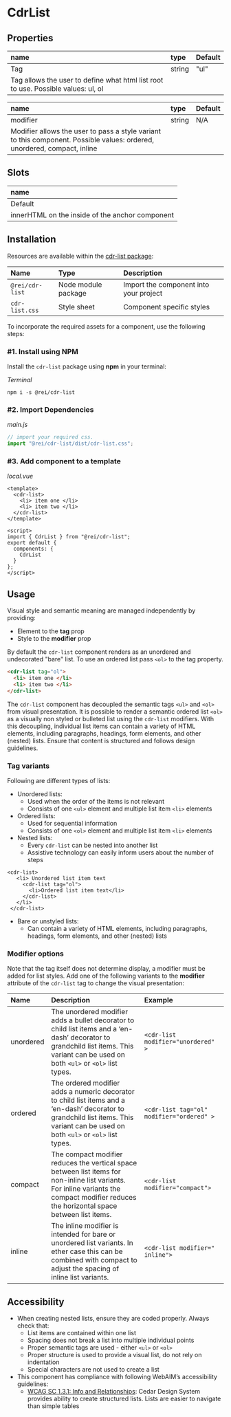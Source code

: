 # CdrList

## Properties

| name                                                                              | type   | Default |
| :-------------------------------------------------------------------------------- | :----- | :------ |
| Tag                                                                               | string | "ul"    |
| Tag allows the user to define what html list root to use. Possible values: ul, ol |

| name                                                                                                                     | type   | Default |
| :----------------------------------------------------------------------------------------------------------------------- | :----- | :------ |
| modifier                                                                                                                 | string | N/A     |
| Modifier allows the user to pass a style variant to this component. Possible values: ordered, unordered, compact, inline |

## Slots

| name                                            |
| :---------------------------------------------- |
| Default                                         |
| innerHTML on the inside of the anchor component |

## Installation

Resources are available within the [cdr-list package](https://www.npmjs.com/package/@rei/cdr-list):

| **Name**        | **Type**            | **Description**                        |
| :-------------- | :------------------ | :------------------------------------- |
| `@rei/cdr-list` | Node module package | Import the component into your project |
| `cdr-list.css`  | Style sheet         | Component specific styles              |

To incorporate the required assets for a component, use the following steps:

### #1. Install using NPM

Install the `cdr-list` package using **npm** in your terminal:

_Terminal_

```terminal
npm i -s @rei/cdr-list
```

### #2. Import Dependencies

_main.js_

```javascript
// import your required css.
import "@rei/cdr-list/dist/cdr-list.css";
```

### #3. Add component to a template

_local.vue_

```vue
<template>
  <cdr-list>
    <li> item one </li>
    <li> item two </li>
  </cdr-list>
</template>

<script>
import { CdrList } from "@rei/cdr-list";
export default {
  components: {
    CdrList
  }
};
</script>
```

## Usage

Visual style and semantic meaning are managed independently by providing:

- Element to the **tag** prop
- Style to the **modifier** prop

By default the `cdr-list` component renders as an unordered and undecorated "bare" list. To use an ordered list pass `<ol>` to the tag property.

```html
<cdr-list tag="ol">
  <li> item one </li>
  <li> item two </li>
</cdr-list>
```

The `cdr-list` component has decoupled the semantic tags `<ul>` and `<ol>` from visual presentation.
It is possible to render a semantic ordered list `<ol>` as a visually non styled or bulleted list using the `cdr-list` modifiers. With this decoupling, individual list items can contain a variety of HTML elements, including paragraphs, headings, form elements, and other (nested) lists. Ensure that content is structured and follows design guidelines.

### Tag variants

Following are different types of lists:

- Unordered lists:
  - Used when the order of the items is not relevant
  - Consists of one `<ul>` element and multiple list item `<li>` elements
- Ordered lists:
  - Used for sequential information
  - Consists of one `<ol>` element and multiple list item `<li>` elements
- Nested lists:
  - Every `cdr-list` can be nested into another list
  - Assistive technology can easily inform users about the number of steps

```vue
<cdr-list>
   <li> Unordered list item text
     <cdr-list tag="ol">
       <li>Ordered list item text</li>
     </cdr-list>
   </li>
 </cdr-list>
```

- Bare or unstyled lists:
  - Can contain a variety of HTML elements, including paragraphs, headings, form elements, and other (nested) lists

### Modifier options

Note that the tag itself does not determine display, a modifier must be added for list styles. Add one of the following variants to the **modifier** attribute of the `cdr-list` tag to change the visual presentation:

| **Name**  | **Description**                                                                                                                                                                            | **Example**                               |
| :-------- | :----------------------------------------------------------------------------------------------------------------------------------------------------------------------------------------- | :---------------------------------------- |
| unordered | The unordered modifier adds a bullet decorator to child list items and a ‘en-dash’ decorator to grandchild list items. This variant can be used on both `<ul>` or `<ol>` list types.       | `<cdr-list modifier="unordered" >`        |
| ordered   | The ordered modifier adds a numeric decorator to child list items and a ‘en-dash’ decorator to grandchild list items. This variant can be used on both `<ul>` or `<ol>` list types.        | `<cdr-list tag="ol" modifier="ordered" >` |
| compact   | The compact modifier reduces the vertical space between list items for non-inline list variants. For inline variants the compact modifier reduces the horizontal space between list items. | `<cdr-list modifier="compact">`           |
| inline    | The inline modifier is intended for bare or unordered list variants. In ether case this can be combined with compact to adjust the spacing of inline list variants.                        | `<cdr-list modifier=" inline">`           |

## Accessibility

- When creating nested lists, ensure they are coded properly. Always check that:
  - List items are contained within one list
  - Spacing does not break a list into multiple individual points
  - Proper semantic tags are used - either `<ul>` or `<ol>`
  - Proper structure is used to provide a visual list, do not rely on indentation
  - Special characters are not used to create a list
- This component has compliance with following WebAIM’s accessibility guidelines:
  - [WCAG SC 1.3.1: Info and Relationships](https://www.w3.org/TR/WCAG20/#content-structure-separation): Cedar Design System provides ability to create structured lists. Lists are easier to navigate than simple tables
